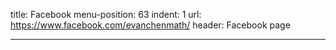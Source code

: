 title: Facebook
menu-position: 63
indent: 1
url: https://www.facebook.com/evanchenmath/
header: Facebook page

---
